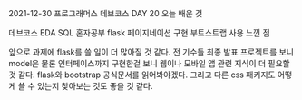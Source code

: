 2021-12-30 프로그래머스 데브코스 DAY 20
오늘 배운 것

데브코스
EDA
SQL
혼자공부
flask 페이지네이션 구현
부트스트랩 사용
느낀 점

앞으로 과제에 flask를 쓸 일이 더 많아질 것 같다. 전 기수들 최종 발표 프로젝트를 보니 model은 물론 인터페이스까지 구현한걸 보니 웹이나 모바일 앱 관련 지식이 더 필요할 것 같다. flask와 bootstrap 공식문서를 읽어봐야겠다. 그리고 다른 css 패키지도 어떻게 쓸 수 있는지 찾아보는 것도 좋을 것 같다.
